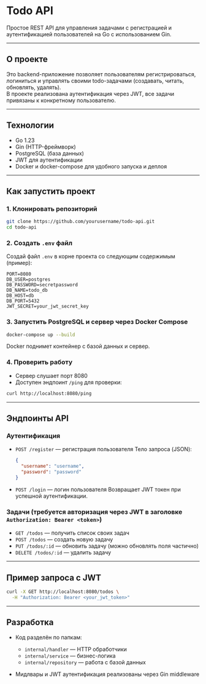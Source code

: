 # Todo API

Простое REST API для управления задачами с регистрацией и аутентификацией пользователей на Go с использованием Gin.

---

## О проекте

Это backend-приложение позволяет пользователям регистрироваться, логиниться и управлять своими todo-задачами (создавать, читать, обновлять, удалять).  
В проекте реализована аутентификация через JWT, все задачи привязаны к конкретному пользователю.

---

## Технологии

- Go 1.23  
- Gin (HTTP-фреймворк)  
- PostgreSQL (база данных)  
- JWT для аутентификации  
- Docker и docker-compose для удобного запуска и деплоя  

---

## Как запустить проект

### 1. Клонировать репозиторий

```bash
git clone https://github.com/yourusername/todo-api.git
cd todo-api
````

### 2. Создать `.env` файл

Создай файл `.env` в корне проекта со следующим содержимым (пример):

```env
PORT=8080
DB_USER=postgres
DB_PASSWORD=secretpassword
DB_NAME=todo_db
DB_HOST=db
DB_PORT=5432
JWT_SECRET=your_jwt_secret_key
```

### 3. Запустить PostgreSQL и сервер через Docker Compose

```bash
docker-compose up --build
```

Docker поднимет контейнер с базой данных и сервер.

### 4. Проверить работу

* Сервер слушает порт 8080
* Доступен эндпоинт `/ping` для проверки:

```bash
curl http://localhost:8080/ping
```

---

## Эндпоинты API

### Аутентификация

* `POST /register` — регистрация пользователя
  Тело запроса (JSON):

  ```json
  {
    "username": "username",
    "password": "password"
  }
  ```

* `POST /login` — логин пользователя
  Возвращает JWT токен при успешной аутентификации.

### Задачи (требуется авторизация через JWT в заголовке `Authorization: Bearer <token>`)

* `GET /todos` — получить список своих задач
* `POST /todos` — создать новую задачу
* `PUT /todos/:id` — обновить задачу (можно обновлять поля частично)
* `DELETE /todos/:id` — удалить задачу

---

## Пример запроса с JWT

```bash
curl -X GET http://localhost:8080/todos \
  -H "Authorization: Bearer <your_jwt_token>"
```

---

## Разработка

* Код разделён по папкам:

  * `internal/handler` — HTTP обработчики
  * `internal/service` — бизнес-логика
  * `internal/repository` — работа с базой данных
* Мидлвары и JWT аутентификация реализованы через Gin middleware

